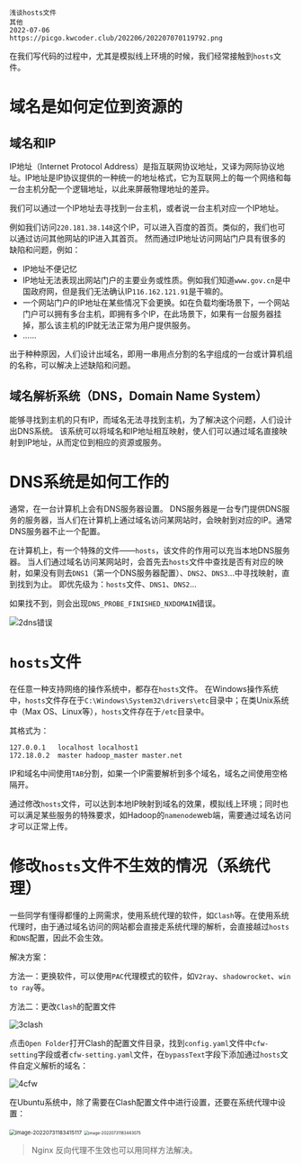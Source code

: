 ```text
浅谈hosts文件
其他
2022-07-06
https://picgo.kwcoder.club/202206/202207070119792.png
```



在我们写代码的过程中，尤其是模拟线上环境的时候，我们经常接触到`hosts`文件。

# 域名是如何定位到资源的

## 域名和IP

IP地址（Internet Protocol Address）是指互联网协议地址，又译为网际协议地址。IP地址是IP协议提供的一种统一的地址格式，它为互联网上的每一个网络和每一台主机分配一个逻辑地址，以此来屏蔽物理地址的差异。

我们可以通过一个IP地址去寻找到一台主机，或者说一台主机对应一个IP地址。

例如我们访问`220.181.38.148`这个IP，可以进入百度的首页。类似的，我们也可以通过访问其他网站的IP进入其首页。
然而通过IP地址访问网站门户具有很多的缺陷和问题，例如：

- IP地址不便记忆
- IP地址无法表现出网站门户的主要业务或性质。例如我们知道`www.gov.cn`是中国政府网，但是我们无法确认IP`116.162.121.91`是干嘛的。
- 一个网站门户的IP地址在某些情况下会更换。如在负载均衡场景下，一个网站门户可以拥有多台主机，即拥有多个IP，在此场景下，如果有一台服务器挂掉，那么该主机的IP就无法正常为用户提供服务。
- ......

出于种种原因，人们设计出域名，即用一串用点分割的名字组成的一台或计算机组的名称，可以解决上述缺陷和问题。

## 域名解析系统（DNS，Domain Name System）

能够寻找到主机的只有IP，而域名无法寻找到主机，为了解决这个问题，人们设计出DNS系统。
该系统可以将域名和IP地址相互映射，使人们可以通过域名直接映射到IP地址，从而定位到相应的资源或服务。


# DNS系统是如何工作的

通常，在一台计算机上会有DNS服务器设置。
DNS服务器是一台专门提供DNS服务的服务器，当人们在计算机上通过域名访问某网站时，会映射到对应的IP。通常DNS服务器不止一个配置。

在计算机上，有一个特殊的文件——`hosts`，该文件的作用可以充当本地DNS服务器。
当人们通过域名访问某网站时，会首先去`hosts`文件中查找是否有对应的映射，如果没有则去`DNS1`（第一个DNS服务器配置）、`DNS2`、`DNS3`...中寻找映射，直到找到为止。
即优先级为：`hosts`文件、`DNS1`、`DNS2`...

如果找不到，则会出现`DNS_PROBE_FINISHED_NXDOMAIN`错误。

![2dns错误](https://picgo.kwcoder.club/202206/202207070120668.png)



# `hosts`文件

在任意一种支持网络的操作系统中，都存在`hosts`文件。
在Windows操作系统中，`hosts`文件存在于`C:\Windows\System32\drivers\etc`目录中；在类Unix系统中（Max OS、Linux等），`hosts`文件存在于`/etc`目录中。

其格式为：

```text
127.0.0.1   localhost localhost1
172.18.0.2  master hadoop_master master.net
```

IP和域名中间使用`TAB`分割，如果一个IP需要解析到多个域名，域名之间使用空格隔开。

通过修改`hosts`文件，可以达到本地IP映射到域名的效果，模拟线上环境；同时也可以满足某些服务的特殊要求，如Hadoop的`namenode`web端，需要通过域名访问才可以正常上传。

# 修改`hosts`文件不生效的情况（系统代理）

一些同学有懂得都懂的上网需求，使用系统代理的软件，如`Clash`等。在使用系统代理时，由于通过域名访问的网站都会直接走系统代理的解析，会直接越过`hosts`和`DNS`配置，因此不会生效。

解决方案：

方法一：更换软件，可以使用`PAC`代理模式的软件，如`V2ray`、`shadowrocket`、`win to ray`等。

方法二：更改`Clash`的配置文件



![3clash](https://picgo.kwcoder.club/202206/202207091419913.png)



点击`Open Folder`打开Clash的配置文件目录，找到`config.yaml`文件中`cfw-setting`字段或者`cfw-setting.yaml`文件，在`bypassText`字段下添加通过`hosts`文件自定义解析的域名：



![4cfw](https://picgo.kwcoder.club/202206/202207091420133.png)





在Ubuntu系统中，除了需要在Clash配置文件中进行设置，还要在系统代理中设置：

<img src="https://picgo.kwcoder.club/202208/202207311834768.png" alt="image-20220731183415117" style="zoom:67%;" />

<img src="https://picgo.kwcoder.club/202208/202207311834442.png" alt="image-20220731183443075" style="zoom:50%;" />



> Nginx 反向代理不生效也可以用同样方法解决。